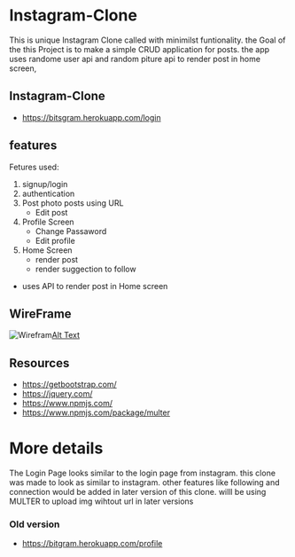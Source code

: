 # Instagram-Clone
This is  unique Instagram Clone called with minimilst funtionality.
the Goal of the this Project is to make a simple CRUD application for posts.
the app uses randome user api and random piture api to render post in home screen,
## Instagram-Clone
* https://bitsgram.herokuapp.com/login

## features
Fetures used:
1. signup/login
2. authentication
3. Post photo posts using URL
    * Edit post
4. Profile Screen
    * Change Passaword
    * Edit profile
5. Home Screen
    * render post
    * render suggection to follow

* uses API to render post in Home screen




## WireFrame
![Wirefram](https://www.figma.com/file/ZJ7a1sdUmBjaLcdNOrYcyE/thumbnail?ver=thumbnails/a0a11f50-5d93-4561-b2cd-94d8860c6f46)[Alt Text](url)

## Resources
* https://getbootstrap.com/
* https://jquery.com/
* https://www.npmjs.com/
* https://www.npmjs.com/package/multer

# More details
The Login Page looks similar to the login page from instagram.
this clone was made to look as similar to instagram.
other features like following and connection would be added in later version of this clone.
willl be using MULTER to upload img wihtout url in later versions

### Old version 
* https://bitgram.herokuapp.com/profile

